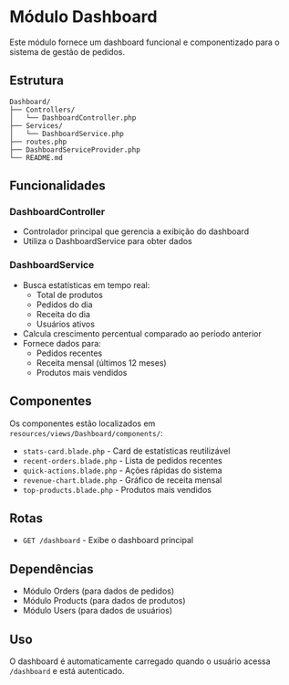 # Módulo Dashboard

Este módulo fornece um dashboard funcional e componentizado para o sistema de gestão de pedidos.

## Estrutura

```
Dashboard/
├── Controllers/
│   └── DashboardController.php
├── Services/
│   └── DashboardService.php
├── routes.php
├── DashboardServiceProvider.php
└── README.md
```

## Funcionalidades

### DashboardController
- Controlador principal que gerencia a exibição do dashboard
- Utiliza o DashboardService para obter dados

### DashboardService
- Busca estatísticas em tempo real:
  - Total de produtos
  - Pedidos do dia
  - Receita do dia
  - Usuários ativos
- Calcula crescimento percentual comparado ao período anterior
- Fornece dados para:
  - Pedidos recentes
  - Receita mensal (últimos 12 meses)
  - Produtos mais vendidos

## Componentes

Os componentes estão localizados em `resources/views/Dashboard/components/`:

- `stats-card.blade.php` - Card de estatísticas reutilizável
- `recent-orders.blade.php` - Lista de pedidos recentes
- `quick-actions.blade.php` - Ações rápidas do sistema
- `revenue-chart.blade.php` - Gráfico de receita mensal
- `top-products.blade.php` - Produtos mais vendidos

## Rotas

- `GET /dashboard` - Exibe o dashboard principal

## Dependências

- Módulo Orders (para dados de pedidos)
- Módulo Products (para dados de produtos)
- Módulo Users (para dados de usuários)

## Uso

O dashboard é automaticamente carregado quando o usuário acessa `/dashboard` e está autenticado.
